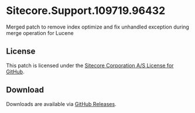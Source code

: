# Sitecore.Support.109719.96432
Merged patch to remove index optimize and fix unhandled exception during merge operation for Lucene

## License  
This patch is licensed under the [Sitecore Corporation A/S License for GitHub](https://github.com/sitecoresupport/Sitecore.Support.109719.96432/blob/master/LICENSE).  

## Download  
Downloads are available via [GitHub Releases](https://github.com/sitecoresupport/Sitecore.Support.109719.96432/releases).  
